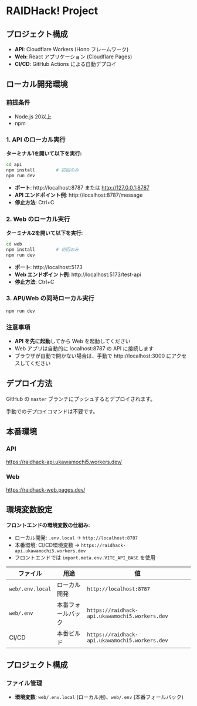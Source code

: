 # RAIDHack! Project

## プロジェクト構成
- **API**: Cloudflare Workers (Hono フレームワーク)
- **Web**: React アプリケーション (Cloudflare Pages)
- **CI/CD**: GitHub Actions による自動デプロイ

## ローカル開発環境

### 前提条件
- Node.js 20以上
- npm

### 1. API のローカル実行

**ターミナル1を開いて以下を実行:**
```bash
cd api
npm install        # 初回のみ
npm run dev
```
- **ポート**: http://localhost:8787 または http://127.0.0.1:8787
- **API エンドポイント例**: http://localhost:8787/message
- **停止方法**: Ctrl+C

### 2. Web のローカル実行

**ターミナル2を開いて以下を実行:**
```bash
cd web
npm install        # 初回のみ
npm run dev
```
- **ポート**: http://localhost:5173
- **Web エンドポイント例**: http://localhost:5173/test-api
- **停止方法**: Ctrl+C

### 3. API/Web の同時ローカル実行
```bash
npm run dev
```

### 注意事項
- **API を先に起動**してから Web を起動してください
- Web アプリは自動的に localhost:8787 の API に接続します
- ブラウザが自動で開かない場合は、手動で http://localhost:3000 にアクセスしてください

## デプロイ方法
GitHub の `master` ブランチにプッシュするとデプロイされます。

手動でのデプロイコマンドは不要です。
## 本番環境

### API
https://raidhack-api.ukawamochi5.workers.dev/

### Web
https://raidhack-web.pages.dev/

## 環境変数設定
**フロントエンドの環境変数の仕組み:**
- ローカル開発: `.env.local` → `http://localhost:8787`
- 本番環境: CI/CD環境変数 → `https://raidhack-api.ukawamochi5.workers.dev`
- フロントエンドでは `import.meta.env.VITE_API_BASE` を使用

| ファイル | 用途 | 値 |
|---------|------|-----|
| `web/.env.local` | ローカル開発 | `http://localhost:8787` |
| `web/.env` | 本番フォールバック | `https://raidhack-api.ukawamochi5.workers.dev` |
| CI/CD | 本番ビルド | `https://raidhack-api.ukawamochi5.workers.dev` |

## プロジェクト構成

### ファイル管理
- **環境変数**: `web/.env.local` (ローカル用)、`web/.env` (本番フォールバック)

